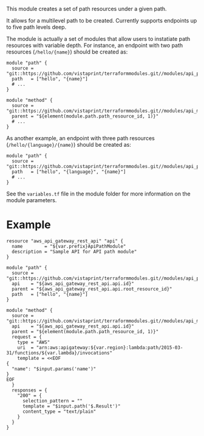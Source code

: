 This module creates a set of path resources under a given path.

It allows for a multilevel path to be created. Currently supports endpoints up to five path levels deep.

The module is actually a set of modules that allow users to instatiate path resources with variable depth. For instance, an endpoint with two path resources (`/hello/{name}`) should be created as:

```hcl
module "path" {
  source = "git::https://github.com/vistaprint/terraformmodules.git//modules/api_path/path2"
  path   = ["hello", "{name}"]
  # ...
}

module "method" {
  source = "git::https://github.com/vistaprint/terraformmodules.git//modules/api_method"
  parent = "${element(module.path.path_resource_id, 1)}"
  # ...
}
```

As another example, an endpoint with three path resources (`/hello/{language}/{name}`) should be created as:

```hcl
module "path" {
  source = "git::https://github.com/vistaprint/terraformmodules.git//modules/api_path/path3"
  path   = ["hello", "{language}", "{name}"]
  # ...
}
```

See the `variables.tf` file in the module folder for more information on the module parameters.

# Example

```hcl
resource "aws_api_gateway_rest_api" "api" {
  name        = "${var.prefix}ApiPathModule"
  description = "Sample API for API path module"
}

module "path" {
  source = "git::https://github.com/vistaprint/terraformmodules.git//modules/api_path/path2"
  api    = "${aws_api_gateway_rest_api.api.id}"
  parent = "${aws_api_gateway_rest_api.api.root_resource_id}"
  path   = ["hello", "{name}"]
}

module "method" {
  source = "git::https://github.com/vistaprint/terraformmodules.git//modules/api_method"
  api    = "${aws_api_gateway_rest_api.api.id}"
  parent = "${element(module.path.path_resource_id, 1)}"
  request = {
    type = "AWS"
    uri  = "arn:aws:apigateway:${var.region}:lambda:path/2015-03-31/functions/${var.lambda}/invocations" 
    template = <<EOF
{
  "name": "$input.params('name')"
}
EOF
  }
  responses = {
    "200" = {
      selection_pattern = ""
      template = "$input.path('$.Result')"
      content_type = "text/plain"
    }
  }
}
```
